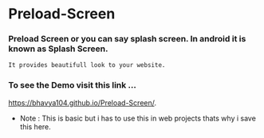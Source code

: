 # Preload-Screen

### Preload Screen or you can say splash screen. In android it is known as Splash Screen.
```
It provides beautifull look to your website.
```


### To see the Demo visit this link ...

https://bhavya104.github.io/Preload-Screen/.


* Note : This is basic but i has to use this in web projects thats why i save this here.
